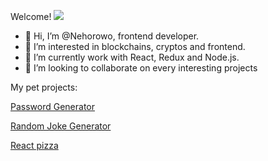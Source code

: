 Welcome!
![](https://komarev.com/ghpvc/?username=Nehorowo&color=blueviolet)

- 👋 Hi, I’m @Nehorowo, frontend developer.
- 👀 I’m interested in blockchains, cryptos and frontend.
- 🌱 I’m currently work with React, Redux and Node.js.
- 💞️ I’m looking to collaborate on every interesting projects

My pet projects:

[Password Generator](https://ezpassw.netlify.app)

[Random Joke Generator](https://getajoke.netlify.app)

[React pizza](https://react-pizza-shop111.herokuapp.com/)

